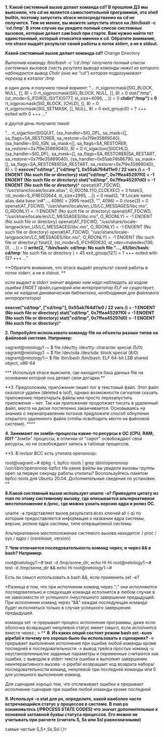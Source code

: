 **1. Какой системный вызов делает команда cd? В прошлом ДЗ мы выяснили, что cd не является самостоятельной программой, это shell builtin, поэтому запустить strace непосредственно на cd не получится.
Тем не менее, вы можете запустить strace на /bin/bash -c 'cd /tmp'. В этом случае вы увидите полный список системных вызовов, которые делает сам bash при старте.
Вам нужно найти тот единственный, который относится именно к cd. Обратите внимание, что strace выдаёт результат своей работы в поток stderr, а не в stdout.**

**Какой системный вызов делает команда cd?**
Change Directory

*Выполнив команду /bin/bash -c 'cd /tmp' получила полный список системных вызовов (часть резутата вывода команды ниже) из которого наблюдается вывод Chdir (она же "cd") которая подразумевает переход в каталог /tmp*

*в один день я  получила такой вариант:*
"...
rt_sigprocmask(SIG_BLOCK, NULL, [], 8)  = 0
rt_sigprocmask(SIG_BLOCK, NULL, [], 8)  = 0
stat("/tmp", {st_mode=S_IFDIR|S_ISVTX|0777, st_size=4096, ...}) = 0
**chdir("/tmp")                           = 0**
rt_sigprocmask(SIG_BLOCK, [CHLD], [], 8) = 0
rt_sigprocmask(SIG_SETMASK, [], NULL, 8) = 0
exit_group(0)                           = ?
+++ exited with 0 +++   ..."

*в другой день получила такой:*

"...
rt_sigaction(SIGQUIT, {sa_handler=SIG_DFL, sa_mask=[], sa_flags=SA_RESTORER, sa_restorer=0x7f9e35869040}, {sa_handler=SIG_IGN, sa_mask=[], sa_flags=SA_RESTORER, sa_restorer=0x7f9e35869040}, 8) = 0
rt_sigaction(SIGCHLD, {sa_handler=SIG_DFL, sa_mask=[], sa_flags=SA_RESTORER|SA_RESTART, sa_restorer=0x7f9e35869040}, {sa_handler=0x55ab74b86790, sa_mask=[], sa_flags=SA_RESTORER|SA_RESTART, sa_restorer=0x7f9e35869040}, 8) = 0
**execve("cd/tmp", ["cd/tmp"], 0x55ab764d11e0 / 22 vars /) = -1 ENOENT (No such file or directory)
stat("cd/tmp", 0x7ffea45297f0)          = -1 ENOENT (No such file or directory)
stat("cd/tmp", 0x7ffea45297d0)          = -1 ENOENT (No such file or directory)***
openat(AT_FDCWD, "/usr/share/locale/locale.alias", O_RDONLY|O_CLOEXEC) = 3
fstat(3, {st_mode=S_IFREG|0644, st_size=2995, ...}) = 0
read(3, "# Locale name alias data base.\n#"..., 4096) = 2995
read(3, "", 4096)                       = 0
close(3)                                = 0
openat(AT_FDCWD, "/usr/share/locale/en_US/LC_MESSAGES/libc.mo", O_RDONLY) = -1 ENOENT (No such file or directory)
openat(AT_FDCWD, "/usr/share/locale/en/LC_MESSAGES/libc.mo", O_RDONLY) = -1 ENOENT (No such file or directory)
openat(AT_FDCWD, "/usr/share/locale-langpack/en_US/LC_MESSAGES/libc.mo", O_RDONLY) = -1 ENOENT (No such file or directory)
openat(AT_FDCWD, "/usr/share/locale-langpack/en/LC_MESSAGES/libc.mo", O_RDONLY) = -1 ENOENT (No such file or directory)
fstat(2, {st_mode=S_IFCHR|0620, st_rdev=makedev(136, 0), ...}) = 0
**write(2, "/bin/bash: cd/tmp: No such file "..., 45/bin/bash: cd/tmp**: No such file or directory
) = 45
exit_group(127)                         = ?
+++ exited with 127 +++  ..."

**Обратите внимание, что strace выдаёт результат своей работы в поток stderr, а не в stdout. **

*если выдает в stderr значит видимо нам надо наблюдать за кодом ошибки ENOET (файл,сценарий или интерпретатор ELF не существует, или не найдена динамическая библиотека, необходимая для файлового интерпретатора)*

**execve("cd/tmp", ["cd/tmp"], 0x55ab764d11e0 / 22 vars /) = -1 ENOENT (No such file or directory)
stat("cd/tmp", 0x7ffea45297f0)          = -1 ENOENT (No such file or directory)
stat("cd/tmp", 0x7ffea45297d0)          = -1 ENOENT (No such file or directory)***

**2. Попробуйте использовать команду file на объекты разных типов на файловой системе. Например:**

 vagrant@netology1 :~ $ file /dev/tty
 /dev/tty: character special (5/0)
 vagrant@netology1: ~ $ file /dev/sda
 /dev/sda: block special (8/0)
 vagrant@netology1:~ $ file /bin/bash
/bin/bash: ELF 64-bit LSB shared object, x86-64

***     Используя strace выясните, где находится база данных file на основании которой она делает свои догадки.**

**3. Предположим, приложение пишет лог в текстовый файл. Этот файл оказался удален (deleted в lsof), однако возможности сигналом сказать приложению переоткрыть файлы или просто перезапустить
приложение – нет. Так как приложение продолжает писать в удаленный файл, место на диске постепенно заканчивается. Основываясь на знаниях о перенаправлении потоков предложите способ обнуления
открытого удаленного файла (чтобы освободить место на файловой системе). ****

**4. Занимают ли зомби-процессы какие-то ресурсы в ОС (CPU, RAM, IO)?**
"Зомби" процессы, в отличии от "сирот" освобождают свои ресурсы, но не освобождают запись в таблице процессов.

**5. В iovisor BCC есть утилита opensnoop:

root@vagrant:~# dpkg -L bpfcc-tools | grep sbin/opensnoop
/usr/sbin/opensnoop-bpfcc
На какие файлы вы увидели вызовы группы open за первую секунду работы утилиты? Воспользуйтесь пакетом bpfcc-tools для Ubuntu 20.04. Дополнительные сведения по установке. **

**6.Какой системный вызов использует uname -a? Приведите цитату из man по этому системному вызову, где описывается альтернативное местоположение в /proc, где можно узнать версию ядра и релиз ОС.**

uname -a представляет вызов результата всех ключей all (-a) по которым предоставляется информация о названии ядра системы, версии, релизе ядра системы, типе операционной системы

Альтернативное местоположение системого вызова находится:
/ proc / sys / ядро / {osrelease, version}

**7. Чем отличается последовательность команд через; и через && в bash? Например**:

root@netology1:~# test -d /tmp/some_dir; echo Hi
Hi
root@netology1:~# test -d /tmp/some_dir && echo Hi
root@netology1:~#

Есть ли смысл использовать в bash &&, если применить set -e?

*Разница в том, что при исполнении команд через ";" они исполняются последовательно и следующая команда исполнится в любом случае в не зависимости от успешного /неуспешного завершения предыдущей.
При исполнении команд через "&&" каждая последующая команда будет исполняться только в случае успешного завершения предыдущей.

команда set -e прерывает процесс исполнения программы, даже если оболочка возвращает ненулевой статус
имеет смысл, если исполнится вместе через ; >
**
**8. Из каких опций состоит режим bash set -euxo pipefail и почему его хорошо было бы использовать в сценариях?**
-e прерывает выполнение исполнения при ошибке любой команды кроме последней в последовательности
-x вывод трейса простых команд
-u неустановленные/не заданные параметры и переменные считаются как ошибки, с выводом в stderr текста ошибки и выполнит завершение неинтерактивного вызова
-o pipefail возвращает код возврата набора/последовательности команд, ненулевой при последней команды или 0 для успешного выполнения команд.

Для сценария хорошо тем, что отслеживает ошибки и прерывает исполнение сценария при ошибке любой команды кроме последней

**9. Используя -o stat для ps, определите, какой наиболее часто встречающийся статус у процессов в системе. В man ps ознакомьтесь
(/PROCESS STATE CODES) что значат дополнительные к основной заглавной буквы статуса процессов. Его можно не учитывать при расчете (считать S, Ss или Ssl равнозначными)**

самые частые
S,S+,Ss,Ssl
I,I<
